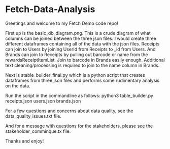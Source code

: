 # Fetch-Data-Analysis

Greetings and welcome to my Fetch Demo code repo!

First up is the basic_db_diagram.png.  This is a crude diagram of what columns can be joined between the three json files.  I would create three different dataframes containing all of the data with the json files.  Receipts can join to Users by joining UserId from Receipts to _id from Users.  And Brands can join to Receipts by pulling out barcode or name from the rewardsReceiptItemList.  Join to barcode in Brands easily enough.  Additional text cleaning/processing is required to join to the name column in Brands.

Next is stable_builder_final.py which is a python script that creates dataframes from three json files and performs some rudimentary analysis on the data.

Run the script in the commandline as follows:
python3 table_builder.py receipts.json users.json brands.json

For a few questions and concerns about data quality, see the data_quality_issues.txt file.

And for a message with questions for the stakeholders, please see the stakeholder_comminque.tx file.

Thanks and enjoy!
